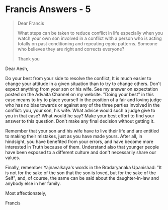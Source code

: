 # Francis Answers - 5

>Dear Francis
>
>What steps can be taken to reduce conflict in life especially when you watch your own son involved in a conflict with a person who is acting totally on past conditioning and repeating egoic patterns. Someone who believes they are right and corrects everyone?
>
>Thank you

Dear Aesh,

Do your best from your side to resolve the conflict, It is much easier to change your attitude in a given situation than to try to change others. Don't expect anything from your son or his wife. See my answer on expectation posted on the Advaita Channel on my website. "Doing your best" in this case means to try to place yourself in the position of a fair and loving judge who has no bias towards or against any of the three parties involved in the conflict: you, your son, his wife. What advice would such a judge give to you in that case? What would he say? Make your best effort to find your answer to this question. Don't make any final decision without getting it.

Remember that your son and his wife have to live their life and are entitled to making their mistakes, just as you have made yours. After all, in hindsight, you have benefited from your errors, and have become more interested in Truth because of them. Understand also that younger people have been exposed to a different culture and don't necessarily share our values.

Finally, remember Yajnavalkaya's words in the Bradaryanaka Upanishad: "It is not for the sake of the son that the son is loved, but for the sake of the Self", and, of course, the same can be said about the daughter-in-law and anybody else in her family.

Most affectionately,

Francis

